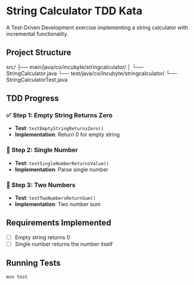 # String Calculator TDD Kata

A Test-Driven Development exercise implementing a string calculator with incremental functionality.

## Project Structure

src/
├── main/java/co/incubyte/stringcalculator/
│   └── StringCalculator.java
└── test/java/co/incubyte/stringcalculator/
    └── StringCalculatorTest.java

## TDD Progress

### ✅ Step 1: Empty String Returns Zero

- **Test**: `testEmptyStringReturnsZero()`
- **Implementation**: Return 0 for empty string

### 🔄 Step 2: Single Number

- **Test**: `testSingleNumberReturnsValue()`
- **Implementation**: Parse single number

### 🔄 Step 3: Two Numbers

- **Test**: `testTwoNumbersReturnSum()`
- **Implementation**: Two number sum

## Requirements Implemented

- [ ] Empty string returns 0
- [ ] Single number returns the number itself
<!-- - [ ] Two numbers, comma delimited, returns the sum
- [ ] Handle any amount of numbers
- [ ] Handle new lines between numbers
- [ ] Support different delimiters
- [ ] Throw exception for negative numbers -->

## Running Tests

```bash
mvn test
